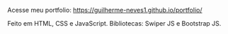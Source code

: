 Acesse meu portfolio: https://guilherme-neves1.github.io/portfolio/

Feito em HTML, CSS e JavaScript.
Bibliotecas: Swiper JS e Bootstrap JS.
